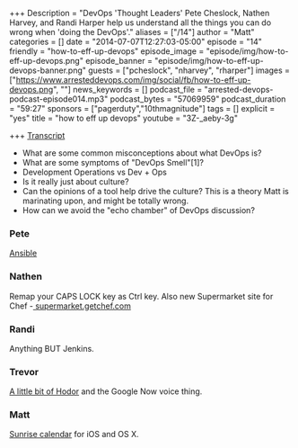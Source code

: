 +++
Description = "DevOps 'Thought Leaders' Pete Cheslock, Nathen Harvey, and Randi Harper help us understand all the things you can do wrong when 'doing the DevOps'."
aliases = ["/14"]
author = "Matt"
categories = []
date = "2014-07-07T12:27:03-05:00"
episode = "14"
friendly = "how-to-eff-up-devops"
episode_image = "episode/img/how-to-eff-up-devops.png"
episode_banner = "episode/img/how-to-eff-up-devops-banner.png"
guests = ["pcheslock", "nharvey", "rharper"]
images = ["https://www.arresteddevops.com/img/social/fb/how-to-eff-up-devops.png", ""]
news_keywords = []
podcast_file = "arrested-devops-podcast-episode014.mp3"
podcast_bytes = "57069959"
podcast_duration = "59:27"
sponsors = ["pagerduty","10thmagnitude"]
tags = []
explicit = "yes"
title = "how to eff up devops"
youtube = "3Z-_aeby-3g"

+++
[Transcript](http://transcripts.castingwords.com/zvzw/211665.html)

<ul>
	<li>What are some common misconceptions about what DevOps is?</li>
	<li>What are some symptoms of "DevOps Smell"[1]?</li>
	<li>Development Operations vs Dev + Ops</li>
	<li>Is it really just about culture?</li>
	<li>Can the opinions of a tool help drive the culture? This is a theory Matt is marinating upon, and might be totally wrong.</li>
	<li>How can we avoid the "echo chamber" of DevOps discussion?</li>
</ul>

<h3>Pete</h3>
<a href="http://www.ansible.com/home" target="_blank">Ansible</a>
<h3>Nathen</h3>
Remap your CAPS LOCK key as Ctrl key. Also new Supermarket site for Chef -<a href="http://supermarket.getchef.com" target="_blank"> supermarket.getchef.com</a>
<h3>Randi</h3>
Anything BUT Jenkins.
<h3>Trevor</h3>
<a href="http://drazmazen.github.io/coding-shenanigans-and-a-little-bit-of-Hodor/#.U7mt-d_MoRQ.reddit" target="_blank">A little bit of Hodor</a> and the Google Now voice thing.
<h3>Matt</h3>
<a href="http://calendar.sunrise.am" target="_blank">Sunrise calendar</a> for iOS and OS X.
